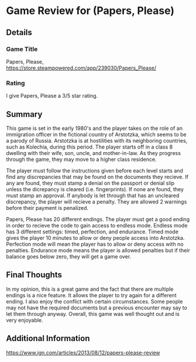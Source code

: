 # Game Review for (Papers, Please)

## Details

### Game Title
Papers, Please, https://store.steampowered.com/app/239030/Papers_Please/

### Rating
I give Papers, Please a 3/5 star rating.

## Summary
This game is set in the early 1980's and the player takes on the role of an immigration officer in the fictional country of Arstotzka, which seems to be a parody of Russia. Arstotzka is at hostilities with its neighboring countries, such as Kolechia, during this period. The player starts off in a class 8 dwelling with their wife, son, uncle, and mother-in-law. As they progress through the game, they may move to a higher class residence.

The player must follow the instructions given before each level starts and find any discrepancies that may be found on the documents they recieve. If any are found, they must stamp a denial on the passport or denial slip unless the dicrepancy is cleared (i.e. fingerprints). If none are found, they must stamp an approval. If anybody is let through that has an uncleared discrepancy, the player will recieve a penalty. They are allowed 2 warnings before their payment is penalized.

Papers, Please has 20 different endings. The player must get a good ending in order to recieve the code to gain access to endless mode. Endless mode has 3 different settings: timed, perfection, and endurance. Timed mode gives the player 10 minutes to allow or deny people access into Arstotzka. Perfection mode will mean the player has to allow or deny access with no penalties. Endurance mode means the player is allowed penalties but if their balance goes below zero, they will get a game over.

## Final Thoughts
In my opinion, this is a great game and the fact that there are multiple endings is a nice feature. It allows the player to try again for a different ending. I also enjoy the conflict with certain circumstances. Some people may not have the required documents but a previous encounter may say to let them through anyway. Overall, this game was well thought out and is very enjoyable.

## Additional Information
https://www.ign.com/articles/2013/08/12/papers-please-review
